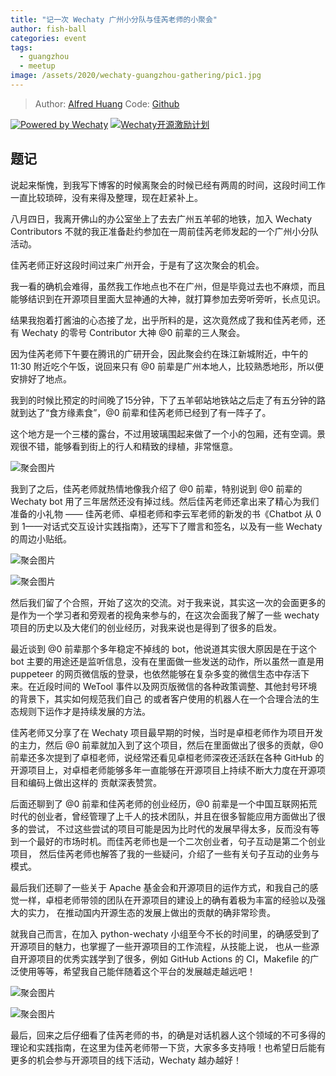```yaml
---
title: "记一次 Wechaty 广州小分队与佳芮老师的小聚会"
author: fish-ball
categories: event
tags:
  - guangzhou
  - meetup
image: /assets/2020/wechaty-guangzhou-gathering/pic1.jpg
---
```


> Author: [Alfred Huang](https://github.com/fish-ball/)
> Code: [Github](https://github.com/fish-ball/wechaty.js.org)

[![Powered by Wechaty](https://img.shields.io/badge/Powered%20By-Wechaty-green.svg)](https://github.com/wechaty/wechaty)
[![Wechaty开源激励计划](https://img.shields.io/badge/Wechaty-开源激励计划-green.svg)](https://github.com/juzibot/Welcome/wiki/Everything-about-Wechaty)

## 题记

说起来惭愧，到我写下博客的时候离聚会的时候已经有两周的时间，这段时间工作一直比较琐碎，没有来得及整理，现在赶紧补上。

八月四日，我离开佛山的办公室坐上了去去广州五羊邨的地铁，加入 Wechaty Contributors 不就的我正准备赴约参加在一周前佳芮老师发起的一个广州小分队活动。

佳芮老师正好这段时间过来广州开会，于是有了这次聚会的机会。

我一看的确机会难得，虽然我工作地点也不在广州，但是毕竟过去也不麻烦，而且能够结识到在开源项目里面大显神通的大神，就打算参加去旁听旁听，长点见识。

结果我抱着打酱油的心态接了龙，出乎所料的是，这次竟然成了我和佳芮老师，还有 Wechaty 的零号 Contributor 大神 @0 前辈的三人聚会。

<!--more-->

因为佳芮老师下午要在腾讯的广研开会，因此聚会约在珠江新城附近，中午的 11:30 附近吃个午饭，说回来只有 @0 前辈是广州本地人，比较熟悉地形，所以便安排好了地点。

我到的时候比预定的时间晚了15分钟，下了五羊邨站地铁站之后走了有五分钟的路就到达了“食方缘素食”，@0 前辈和佳芮老师已经到了有一阵子了。

这个地方是一个三楼的露台，不过用玻璃围起来做了一个小的包厢，还有空调。景观很不错，能够看到街上的行人和精致的绿植，非常惬意。

![聚会图片](/assets/2020/wechaty-guangzhou-gathering/pic1.jpg)

我到了之后，佳芮老师就热情地像我介绍了 @0 前辈，特别说到 @0 前辈的 Wechaty bot 用了三年居然还没有掉过线。然后佳芮老师还拿出来了精心为我们准备的小礼物 ——
佳芮老师、卓桓老师和李云军老师的新发的书《Chatbot 从 0 到 1——对话式交互设计实践指南》，还写下了赠言和签名，以及有一些 Wechaty 的周边小贴纸。

![聚会图片](/assets/2020/wechaty-guangzhou-gathering/pic2.jpg)

![聚会图片](/assets/2020/wechaty-guangzhou-gathering/pic3.jpg)

然后我们留了个合照，开始了这次的交流。对于我来说，其实这一次的会面更多的是作为一个学习者和旁观者的视角来参与的，在这次会面我了解了一些 wechaty
项目的历史以及大佬们的创业经历，对我来说也是得到了很多的启发。

最近谈到 @0 前辈那个多年稳定不掉线的 bot，他说道其实很大原因是在于这个 bot 主要的用途还是监听信息，没有在里面做一些发送的动作，所以虽然一直是用 puppeteer
的网页微信版的登录，也依然能够在复杂多变的微信生态中存活下来。在近段时间的 WeTool 事件以及网页版微信的各种政策调整、其他封号环境的背景下，其实如何规范我们自己
的或者客户使用的机器人在一个合理合法的生态规则下运作才是持续发展的方法。

佳芮老师又分享了在 Wechaty 项目最早期的时候，当时是卓桓老师作为项目开发的主力，然后 @0 前辈就加入到了这个项目，然后在里面做出了很多的贡献，@0
前辈还多次提到了卓桓老师，说经常还看见卓桓老师深夜还活跃在各种 GitHub 的开源项目上，对卓桓老师能够多年一直能够在开源项目上持续不断大力度在开源项目和编码上做出这样的
贡献深表赞赏。

后面还聊到了 @0 前辈和佳芮老师的创业经历，@0 前辈是一个中国互联网拓荒时代的创业者，曾经管理了上千人的技术团队，并且在很多智能应用方面做出了很多的尝试，
不过这些尝试的项目可能是因为比时代的发展早得太多，反而没有等到一个最好的市场时机。而佳芮老师也是一个二次创业者，句子互动是第二个创业项目，
然后佳芮老师也解答了我的一些疑问，介绍了一些有关句子互动的业务与模式。

最后我们还聊了一些关于 Apache 基金会和开源项目的运作方式，和我自己的感觉一样，卓桓老师带领的团队在开源项目的建设上的确有着极为丰富的经验以及强大的实力，
在推动国内开源生态的发展上做出的贡献的确非常珍贵。

就我自己而言，在加入 python-wechaty 小组至今不长的时间里，的确感受到了开源项目的魅力，也掌握了一些开源项目的工作流程，从技能上说，
也从一些源自开源项目的优秀实践学到了很多，例如 GitHub Actions 的 CI，Makefile 的广泛使用等等，希望我自己能伴随着这个平台的发展越走越远吧！

![聚会图片](/assets/2020/wechaty-guangzhou-gathering/pic4.jpg)

![聚会图片](/assets/2020/wechaty-guangzhou-gathering/pic5.jpg)

最后，回来之后仔细看了佳芮老师的书，的确是对话机器人这个领域的不可多得的理论和实践指南，在这里为佳芮老师带一下货，大家多多支持哦！也希望日后能有更多的机会参与开源项目的线下活动，Wechaty 越办越好！
